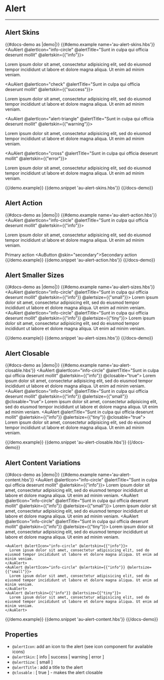 # Alert

---

## Alert Skins

{{#docs-demo as |demo|}}
  {{#demo.example name='au-alert-skins.hbs'}}
    <AuAlert @alertIcon="info-circle" @alertTitle="Sunt in culpa qui officia deserunt mollit"  @alertskin={{"info"}}>
      <p>Lorem ipsum dolor sit amet, consectetur adipisicing elit, sed do eiusmod tempor incididunt ut labore et dolore magna aliqua. Ut enim ad minim veniam.</p>
    </AuAlert>
    <AuAlert @alertIcon="check" @alertTitle="Sunt in culpa qui officia deserunt mollit" @alertskin={{"success"}}>
      <p>Lorem ipsum dolor sit amet, consectetur adipisicing elit, sed do eiusmod tempor incididunt ut labore et dolore magna aliqua. Ut enim ad minim veniam.</p>
    </AuAlert>
    <AuAlert @alertIcon="alert-triangle" @alertTitle="Sunt in culpa qui officia deserunt mollit" @alertskin={{"warning"}}>
      <p>Lorem ipsum dolor sit amet, consectetur adipisicing elit, sed do eiusmod tempor incididunt ut labore et dolore magna aliqua. Ut enim ad minim veniam.</p>
    </AuAlert>
    <AuAlert @alertIcon="cross" @alertTitle="Sunt in culpa qui officia deserunt mollit" @alertskin={{"error"}}>
      <p>Lorem ipsum dolor sit amet, consectetur adipisicing elit, sed do eiusmod tempor incididunt ut labore et dolore magna aliqua. Ut enim ad minim veniam.</p>
    </AuAlert>
  {{/demo.example}}
  {{demo.snippet 'au-alert-skins.hbs'}}
{{/docs-demo}}

## Alert Action

{{#docs-demo as |demo|}}
  {{#demo.example name='au-alert-action.hbs'}}
    <AuAlert @alertIcon="info-circle" @alertTitle="Sunt in culpa qui officia deserunt mollit" @alertskin={{"info"}}>
      <p class="au-u-margin-bottom">Lorem ipsum dolor sit amet, consectetur adipisicing elit, sed do eiusmod tempor incididunt ut labore et dolore magna aliqua. Ut enim ad minim veniam.</p>
      <AuButton>Primary action</AuButton>
      <AuButton @skin="secondary">Secondary action</AuButton>
    </AuAlert>
  {{/demo.example}}
  {{demo.snippet 'au-alert-action.hbs'}}
{{/docs-demo}}

## Alert Smaller Sizes

{{#docs-demo as |demo|}}
  {{#demo.example name='au-alert-sizes.hbs'}}
    <AuAlert @alertIcon="info-circle" @alertTitle="Sunt in culpa qui officia deserunt mollit" @alertskin={{"info"}} @alertsize={{"small"}}>
      Lorem ipsum dolor sit amet, consectetur adipisicing elit, sed do eiusmod tempor incididunt ut labore et dolore magna aliqua. Ut enim ad minim veniam.
    </AuAlert>
    <AuAlert @alertIcon="info-circle" @alertTitle="Sunt in culpa qui officia deserunt mollit" @alertskin={{"info"}} @alertsize={{"tiny"}}>
      Lorem ipsum dolor sit amet, consectetur adipisicing elit, sed do eiusmod tempor incididunt ut labore et dolore magna aliqua. Ut enim ad minim veniam.
    </AuAlert>

  {{/demo.example}}
  {{demo.snippet 'au-alert-sizes.hbs'}}
{{/docs-demo}}


## Alert Closable

{{#docs-demo as |demo|}}
  {{#demo.example name='au-alert-closable.hbs'}}
    <AuAlert @alertIcon="info-circle" @alertTitle="Sunt in culpa qui officia deserunt mollit" @alertskin={{"info"}} @closable="true">
      Lorem ipsum dolor sit amet, consectetur adipisicing elit, sed do eiusmod tempor incididunt ut labore et dolore magna aliqua. Ut enim ad minim veniam.
    </AuAlert>
    <AuAlert @alertIcon="info-circle" @alertTitle="Sunt in culpa qui officia deserunt mollit" @alertskin={{"info"}} @alertsize={{"small"}} @closable="true">
      Lorem ipsum dolor sit amet, consectetur adipisicing elit, sed do eiusmod tempor incididunt ut labore et dolore magna aliqua. Ut enim ad minim veniam.
    </AuAlert>
    <AuAlert @alertTitle="Sunt in culpa qui officia deserunt mollit" @alertskin={{"info"}} @alertsize={{"tiny"}} @closable="true">
      Lorem ipsum dolor sit amet, consectetur adipisicing elit, sed do eiusmod tempor incididunt ut labore et dolore magna aliqua. Ut enim ad minim veniam.
    </AuAlert>

  {{/demo.example}}
  {{demo.snippet 'au-alert-closable.hbs'}}
{{/docs-demo}}


## Alert Content Variations

{{#docs-demo as |demo|}}
  {{#demo.example name='au-alert-content.hbs'}}
    <AuAlert @alertIcon="info-circle" @alertTitle="Sunt in culpa qui officia deserunt mollit" @alertskin={{"info"}}>
      Lorem ipsum dolor sit amet, consectetur adipisicing elit, sed do eiusmod tempor incididunt ut labore et dolore magna aliqua. Ut enim ad minim veniam.
    </AuAlert>
    <AuAlert @alertIcon="info-circle" @alertTitle="Sunt in culpa qui officia deserunt mollit" @alertskin={{"info"}} @alertsize={{"small"}}>
      Lorem ipsum dolor sit amet, consectetur adipisicing elit, sed do eiusmod tempor incididunt ut labore et dolore magna aliqua. Ut enim ad minim veniam.
    </AuAlert>
    <AuAlert @alertIcon="info-circle" @alertTitle="Sunt in culpa qui officia deserunt mollit" @alertskin={{"info"}} @alertsize={{"tiny"}}>
      Lorem ipsum dolor sit amet, consectetur adipisicing elit, sed do eiusmod tempor incididunt ut labore et dolore magna aliqua. Ut enim ad minim veniam.
    </AuAlert>

    <AuAlert @alertIcon="info-circle" @alertskin={{"info"}}>
      Lorem ipsum dolor sit amet, consectetur adipisicing elit, sed do eiusmod tempor incididunt ut labore et dolore magna aliqua. Ut enim ad minim veniam.
    </AuAlert>
    <AuAlert @alertIcon="info-circle" @alertskin={{"info"}} @alertsize={{"small"}}>
      Lorem ipsum dolor sit amet, consectetur adipisicing elit, sed do eiusmod tempor incididunt ut labore et dolore magna aliqua. Ut enim ad minim veniam.
    </AuAlert>
    <AuAlert @alertskin={{"info"}} @alertsize={{"tiny"}}>
      Lorem ipsum dolor sit amet, consectetur adipisicing elit, sed do eiusmod tempor incididunt ut labore et dolore magna aliqua. Ut enim ad minim veniam.
    </AuAlert>
  {{/demo.example}}
  {{demo.snippet 'au-alert-content.hbs'}}
{{/docs-demo}}

## Properties

- `@alertIcon`: add an icon to the alert (see icon component for available icons)
- `@alertSkin`: [ info | success | warning | error ]
- `@alertSize`: [ small ]
- `@alertTitle` : add a title to the alert
- `@closable` : [ true ] - makes the alert closable
